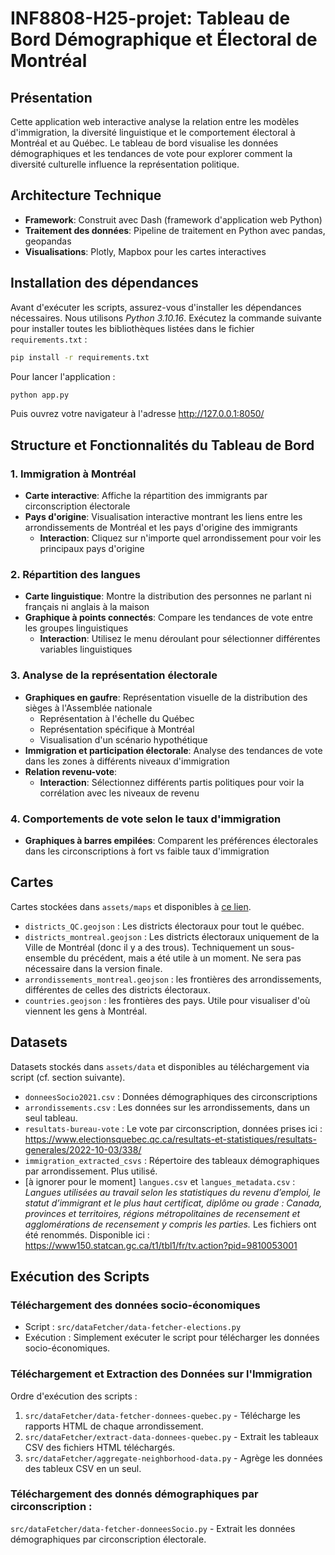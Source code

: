 # INF8808-H25-projet: Tableau de Bord Démographique et Électoral de Montréal

## Présentation

Cette application web interactive analyse la relation entre les modèles d'immigration, la diversité linguistique et le comportement électoral à Montréal et au Québec. Le tableau de bord visualise les données démographiques et les tendances de vote pour explorer comment la diversité culturelle influence la représentation politique.

## Architecture Technique

- **Framework**: Construit avec Dash (framework d'application web Python)
- **Traitement des données**: Pipeline de traitement en Python avec pandas, geopandas
- **Visualisations**: Plotly, Mapbox pour les cartes interactives

## Installation des dépendances

Avant d'exécuter les scripts, assurez-vous d'installer les dépendances nécessaires. Nous utilisons *Python 3.10.16*. Exécutez la commande suivante pour installer toutes les bibliothèques listées dans le fichier `requirements.txt` :
```bash
pip install -r requirements.txt
```

Pour lancer l'application :
```bash
python app.py
```
Puis ouvrez votre navigateur à l'adresse http://127.0.0.1:8050/

## Structure et Fonctionnalités du Tableau de Bord

### 1. Immigration à Montréal
- **Carte interactive**: Affiche la répartition des immigrants par circonscription électorale
- **Pays d'origine**: Visualisation interactive montrant les liens entre les arrondissements de Montréal et les pays d'origine des immigrants
  - **Interaction**: Cliquez sur n'importe quel arrondissement pour voir les principaux pays d'origine

### 2. Répartition des langues
- **Carte linguistique**: Montre la distribution des personnes ne parlant ni français ni anglais à la maison
- **Graphique à points connectés**: Compare les tendances de vote entre les groupes linguistiques
  - **Interaction**: Utilisez le menu déroulant pour sélectionner différentes variables linguistiques

### 3. Analyse de la représentation électorale
- **Graphiques en gaufre**: Représentation visuelle de la distribution des sièges à l'Assemblée nationale
  - Représentation à l'échelle du Québec
  - Représentation spécifique à Montréal
  - Visualisation d'un scénario hypothétique
- **Immigration et participation électorale**: Analyse des tendances de vote dans les zones à différents niveaux d'immigration
- **Relation revenu-vote**:
  - **Interaction**: Sélectionnez différents partis politiques pour voir la corrélation avec les niveaux de revenu

### 4. Comportements de vote selon le taux d'immigration
- **Graphiques à barres empilées**: Comparent les préférences électorales dans les circonscriptions à fort vs faible taux d'immigration

## Cartes

Cartes stockées dans `assets/maps` et disponibles à [ce lien](https://drive.google.com/drive/folders/1MC0MJos7DbcWdHZJY9pthtZptjLbz-QT?usp=sharing).
- `districts_QC.geojson` : Les districts électoraux pour tout le québec.
- `districts_montreal.geojson` : Les districts électoraux uniquement de la Ville de Montréal (donc il y a des trous). Techniquement un sous-ensemble du précédent, mais a été utile à un moment. Ne sera pas nécessaire dans la version finale.
- `arrondissements_montreal.geojson` : les frontières des arrondissements, différentes de celles des districts électoraux.
- `countries.geojson` : les frontières des pays. Utile pour visualiser d'où viennent les gens à Montréal.

## Datasets

Datasets stockés dans `assets/data` et disponibles au téléchargement via script (cf. section suivante).

- `donneesSocio2021.csv` : Données démographiques des circonscriptions
- `arrondissements.csv` : Les données sur les arrondissements, dans un seul tableau.
- `resultats-bureau-vote` : Le vote par circonscription, données prises ici : https://www.electionsquebec.qc.ca/resultats-et-statistiques/resultats-generales/2022-10-03/338/
- `immigration_extracted_csvs` : Répertoire des tableaux démographiques par arrondissement. Plus utilisé.
- [à ignorer pour le moment] `langues.csv` et `langues_metadata.csv` : _Langues utilisées au travail selon les statistiques du revenu d’emploi, le statut d’immigrant et le plus haut certificat, diplôme ou grade : Canada, provinces et territoires, régions métropolitaines de recensement et agglomérations de recensement y compris les parties._ Les fichiers ont été renommés. Disponible ici : https://www150.statcan.gc.ca/t1/tbl1/fr/tv.action?pid=9810053001

## Exécution des Scripts

### Téléchargement des données socio-économiques

- Script : `src/dataFetcher/data-fetcher-elections.py`
- Exécution : Simplement exécuter le script pour télécharger les données socio-économiques.

### Téléchargement et Extraction des Données sur l'Immigration

Ordre d'exécution des scripts :

1. `src/dataFetcher/data-fetcher-donnees-quebec.py` - Télécharge les rapports HTML de chaque arrondissement.
2. `src/dataFetcher/extract-data-donnees-quebec.py` - Extrait les tableaux CSV des fichiers HTML téléchargés.
3. `src/dataFetcher/aggregate-neighborhood-data.py` - Agrège les données des tableux CSV en un seul.

### Téléchargement des donnés démographiques par circonscription :

`src/dataFetcher/data-fetcher-donneesSocio.py` - Extrait les données démographiques par circonscription électorale.
